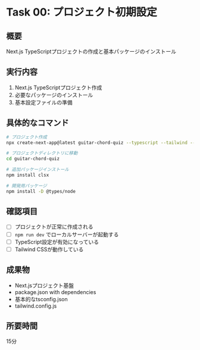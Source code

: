 # Task 00: プロジェクト初期設定

## 概要
Next.js TypeScriptプロジェクトの作成と基本パッケージのインストール

## 実行内容
1. Next.js TypeScriptプロジェクト作成
2. 必要なパッケージのインストール
3. 基本設定ファイルの準備

## 具体的なコマンド
```bash
# プロジェクト作成
npx create-next-app@latest guitar-chord-quiz --typescript --tailwind --app

# プロジェクトディレクトリに移動
cd guitar-chord-quiz

# 追加パッケージインストール
npm install clsx

# 開発用パッケージ
npm install -D @types/node
```

## 確認項目
- [ ] プロジェクトが正常に作成される
- [ ] `npm run dev` でローカルサーバーが起動する
- [ ] TypeScript設定が有効になっている
- [ ] Tailwind CSSが動作している

## 成果物
- Next.jsプロジェクト基盤
- package.json with dependencies
- 基本的なtsconfig.json
- tailwind.config.js

## 所要時間
15分